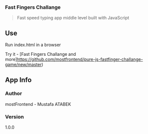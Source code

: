 ### Fast Fingers Challange

> Fast speed typing app middle level built with JavaScript

## Use

Run index.html in a browser

Try it - [Fast Fingers Challange and more]https://github.com/mostfrontend/pure-js-fastfinger-challange-game/new/master)

## App Info

### Author

mostFrontend - Mustafa ATABEK


### Version

1.0.0
